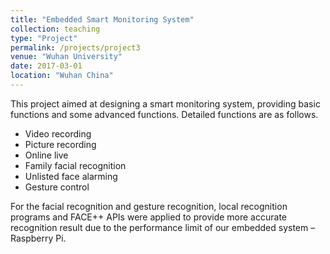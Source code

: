 ```yaml
---
title: "Embedded Smart Monitoring System"
collection: teaching
type: "Project"
permalink: /projects/project3
venue: "Wuhan University"
date: 2017-03-01
location: "Wuhan China"
---
```

This project aimed at designing a smart monitoring system, providing basic functions and some advanced functions. Detailed functions are as follows.




* Video recording
* Picture recording
* Online live
* Family facial recognition 
* Unlisted face alarming
* Gesture control

For the facial recognition and gesture recognition, local recognition programs and FACE++ APIs were applied to provide more accurate recognition result due to the performance limit of our embedded system – Raspberry Pi.
